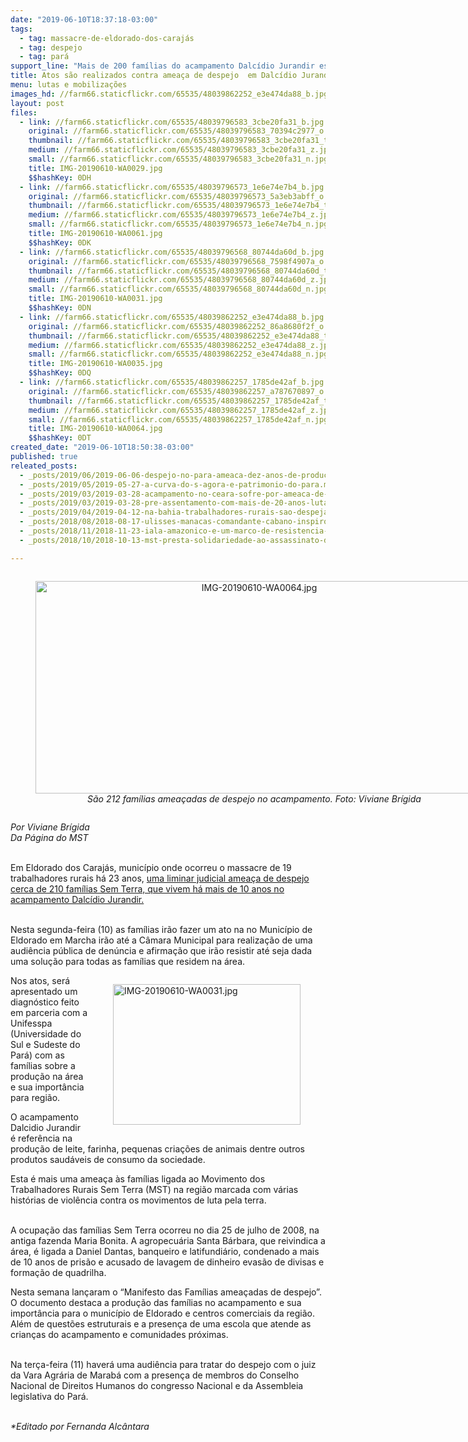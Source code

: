 ```yaml
---
date: "2019-06-10T18:37:18-03:00"
tags:
  - tag: massacre-de-eldorado-dos-carajás
  - tag: despejo
  - tag: pará
support_line: "Mais de 200 famílias do acampamento Dalcídio Jurandir estão sob ameaça de despejo em Eldorado dos Carajás, no Pará"
title: Atos são realizados contra ameaça de despejo  em Dalcídio Jurandir
menu: lutas e mobilizações
images_hd: //farm66.staticflickr.com/65535/48039862252_e3e474da88_b.jpg
layout: post
files:
  - link: //farm66.staticflickr.com/65535/48039796583_3cbe20fa31_b.jpg
    original: //farm66.staticflickr.com/65535/48039796583_70394c2977_o.jpg
    thumbnail: //farm66.staticflickr.com/65535/48039796583_3cbe20fa31_t.jpg
    medium: //farm66.staticflickr.com/65535/48039796583_3cbe20fa31_z.jpg
    small: //farm66.staticflickr.com/65535/48039796583_3cbe20fa31_n.jpg
    title: IMG-20190610-WA0029.jpg
    $$hashKey: 0DH
  - link: //farm66.staticflickr.com/65535/48039796573_1e6e74e7b4_b.jpg
    original: //farm66.staticflickr.com/65535/48039796573_5a3eb3abff_o.jpg
    thumbnail: //farm66.staticflickr.com/65535/48039796573_1e6e74e7b4_t.jpg
    medium: //farm66.staticflickr.com/65535/48039796573_1e6e74e7b4_z.jpg
    small: //farm66.staticflickr.com/65535/48039796573_1e6e74e7b4_n.jpg
    title: IMG-20190610-WA0061.jpg
    $$hashKey: 0DK
  - link: //farm66.staticflickr.com/65535/48039796568_80744da60d_b.jpg
    original: //farm66.staticflickr.com/65535/48039796568_7598f4907a_o.jpg
    thumbnail: //farm66.staticflickr.com/65535/48039796568_80744da60d_t.jpg
    medium: //farm66.staticflickr.com/65535/48039796568_80744da60d_z.jpg
    small: //farm66.staticflickr.com/65535/48039796568_80744da60d_n.jpg
    title: IMG-20190610-WA0031.jpg
    $$hashKey: 0DN
  - link: //farm66.staticflickr.com/65535/48039862252_e3e474da88_b.jpg
    original: //farm66.staticflickr.com/65535/48039862252_86a8680f2f_o.jpg
    thumbnail: //farm66.staticflickr.com/65535/48039862252_e3e474da88_t.jpg
    medium: //farm66.staticflickr.com/65535/48039862252_e3e474da88_z.jpg
    small: //farm66.staticflickr.com/65535/48039862252_e3e474da88_n.jpg
    title: IMG-20190610-WA0035.jpg
    $$hashKey: 0DQ
  - link: //farm66.staticflickr.com/65535/48039862257_1785de42af_b.jpg
    original: //farm66.staticflickr.com/65535/48039862257_a787670897_o.jpg
    thumbnail: //farm66.staticflickr.com/65535/48039862257_1785de42af_t.jpg
    medium: //farm66.staticflickr.com/65535/48039862257_1785de42af_z.jpg
    small: //farm66.staticflickr.com/65535/48039862257_1785de42af_n.jpg
    title: IMG-20190610-WA0064.jpg
    $$hashKey: 0DT
created_date: "2019-06-10T18:50:38-03:00"
published: true
releated_posts:
  - _posts/2019/06/2019-06-06-despejo-no-para-ameaca-dez-anos-de-producao-de-alimentos-saudaveis.md
  - _posts/2019/05/2019-05-27-a-curva-do-s-agora-e-patrimonio-do-para.md
  - _posts/2019/03/2019-03-28-acampamento-no-ceara-sofre-por-ameaca-de-despejo.md
  - _posts/2019/03/2019-03-28-pre-assentamento-com-mais-de-20-anos-luta-contra-ameaca-de-despejo-no-parana.md
  - _posts/2019/04/2019-04-12-na-bahia-trabalhadores-rurais-sao-despejados-de-fazenda.md
  - _posts/2018/08/2018-08-17-ulisses-manacas-comandante-cabano-inspirou-a-luta-pela-reforma-agraria-no-para.md
  - _posts/2018/11/2018-11-23-iala-amazonico-e-um-marco-de-resistencia-contra-o-capital-aponta-dirigente-sem-terra.md
  - _posts/2018/10/2018-10-13-mst-presta-solidariedade-ao-assassinato-de-lider-sindical-no-sudoeste-do-para.md

---
```

<div style="text-align:center">
<figure class="image" style="display:inline-block"><img alt="IMG-20190610-WA0064.jpg" height="340" src="//farm66.staticflickr.com/65535/48039862257_1785de42af_b.jpg" width="700" />
<figcaption><em>S&atilde;o 212 fam&iacute;lias amea&ccedil;adas de despejo no acampamento. Foto: Viviane Br&iacute;gida</em></figcaption>
</figure>
</div>

<p><em>Por Viviane Br&iacute;gida<br />
Da P&aacute;gina do MST</em><br />
&nbsp;</p>

<p>Em Eldorado dos Caraj&aacute;s, munic&iacute;pio onde ocorreu o massacre de 19 trabalhadores rurais h&aacute; 23 anos, <a href="http://Esta é mais uma ameaça às famílias ligada ao Movimento dos Trabalhadores Rurais Sem Terra (MST) na região marcada com várias histórias de violência contra os movimentos de luta pela terra.   A ocupação das famílias Sem Terra ocorreu no dia 25 de julho de 2008, na antiga fazenda Maria Bonita. A agropecuária Santa Bárbara, que reivindica a área, é ligada a Daniel Dantas, banqueiro e latifundiário, condenado a mais de 10 anos de prisão e acusado de lavagem de dinheiro evasão de divisas e formação de quadrilha.">u</a><a href="https://www.mst.org.br/2019/06/06/despejo-no-para-ameaca-dez-anos-de-producao-de-alimentos-saudaveis.html">ma liminar judicial amea&ccedil;a de despejo cerca de 210 fam&iacute;lias Sem Terra, que vivem h&aacute; mais de 10 anos no acampamento Dalc&iacute;dio Jurandir.</a></p>

<p><br />
Nesta segunda-feira (10) as fam&iacute;lias ir&atilde;o fazer um ato na no Munic&iacute;pio de Eldorado em Marcha ir&atilde;o at&eacute; a C&acirc;mara Municipal para realiza&ccedil;&atilde;o de uma audi&ecirc;ncia p&uacute;blica de den&uacute;ncia e afirma&ccedil;&atilde;o que ir&atilde;o resistir at&eacute; seja dada uma solu&ccedil;&atilde;o para todas as fam&iacute;lias que residem na &aacute;rea.&nbsp;</p>

<figure class="image" style="float:right"><img alt="IMG-20190610-WA0031.jpg" height="225" src="//farm66.staticflickr.com/65535/48039796568_80744da60d_b.jpg" width="300" />
<figcaption></figcaption>
</figure>

<p>Nos atos,&nbsp;ser&aacute; apresentado um diagn&oacute;stico feito em parceria com a Unifesspa (Universidade do Sul e Sudeste do Par&aacute;) com as fam&iacute;lias sobre a produ&ccedil;&atilde;o na &aacute;rea e sua import&acirc;ncia para regi&atilde;o.&nbsp;</p>

<p>O acampamento Dalcidio Jurandir &eacute; refer&ecirc;ncia na produ&ccedil;&atilde;o de leite, farinha, pequenas cria&ccedil;&otilde;es de animais dentre outros produtos saud&aacute;veis de consumo da sociedade.</p>

<p>Esta &eacute; mais uma amea&ccedil;a &agrave;s fam&iacute;lias ligada ao Movimento dos Trabalhadores Rurais Sem Terra (MST) na regi&atilde;o marcada com v&aacute;rias hist&oacute;rias de viol&ecirc;ncia contra os movimentos de luta pela terra.</p>

<p><br />
A ocupa&ccedil;&atilde;o das fam&iacute;lias Sem Terra ocorreu no dia 25 de julho de 2008, na antiga fazenda Maria Bonita. A agropecu&aacute;ria Santa B&aacute;rbara, que reivindica a &aacute;rea, &eacute; ligada a Daniel Dantas, banqueiro e latifundi&aacute;rio, condenado a mais de 10 anos de pris&atilde;o e acusado de lavagem de dinheiro evas&atilde;o de divisas e forma&ccedil;&atilde;o de quadrilha.&nbsp;</p>

<p>Nesta semana lan&ccedil;aram o &ldquo;Manifesto das Fam&iacute;lias amea&ccedil;adas de despejo&rdquo;. O documento destaca a produ&ccedil;&atilde;o das fam&iacute;lias no acampamento e sua import&acirc;ncia para o munic&iacute;pio de Eldorado e centros comerciais da regi&atilde;o. Al&eacute;m de quest&otilde;es estruturais e a presen&ccedil;a de uma escola que atende as crian&ccedil;as do acampamento e comunidades pr&oacute;ximas.&nbsp;<br />
&nbsp;</p>

<p>Na ter&ccedil;a-feira (11) haver&aacute; uma audi&ecirc;ncia para tratar do despejo com o juiz da Vara Agr&aacute;ria de Marab&aacute; com a presen&ccedil;a de membros do Conselho Nacional de Direitos Humanos do congresso Nacional e da Assembleia legislativa do Par&aacute;.</p>

<p><br />
<em>*Editado por Fernanda Alc&acirc;ntara</em></p>
